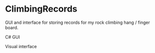 # ClimbingRecords
GUI and interface for storing records for my rock climbing hang / finger board. 

C# GUI 

Visual interface
